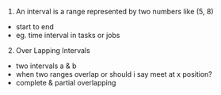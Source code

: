 1. An interval is a range represented by two numbers like (5, 8)
- start to end
- eg. time interval in tasks or jobs

2. Over Lapping Intervals
- two intervals a & b
- when two ranges overlap or should i say meet at x position?
- complete & partial overlapping